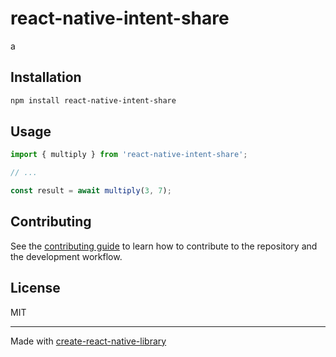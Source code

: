 # react-native-intent-share

a

## Installation

```sh
npm install react-native-intent-share
```

## Usage

```js
import { multiply } from 'react-native-intent-share';

// ...

const result = await multiply(3, 7);
```

## Contributing

See the [contributing guide](CONTRIBUTING.md) to learn how to contribute to the repository and the development workflow.

## License

MIT

---

Made with [create-react-native-library](https://github.com/callstack/react-native-builder-bob)
